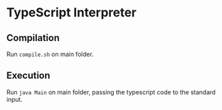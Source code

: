 # TypeScript Interpreter

## Compilation
Run `compile.sh` on main folder.

## Execution
Run `java Main` on main folder, passing the typescript code to the standard input.


